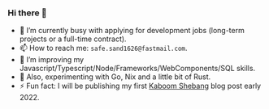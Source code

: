 ### Hi there 👋

- 🔭 I’m currently busy with applying for development jobs (long-term projects or a full-time contract).
- 📫 How to reach me: `safe.sand1626@fastmail.com`.
- 🌱 I’m improving my Javascript/Typescript/Node/Frameworks/WebComponents/SQL skills.
- 🌱 Also, experimenting with Go, Nix and a little bit of Rust.
- ⚡ Fun fact: I will be publishing my first [Kaboom Shebang](https://www.kaboomshebang.com) blog post early 2022.

<!--
**fred-snyder/fred-snyder** is a ✨ _special_ ✨ repository because its `README.md` (this file) appears on your GitHub profile.

Here are some ideas to get you started:

- 👯 I’m looking to collaborate on ...
- 🤔 I’m looking for help with ...
- 💬 Ask me about ...
- 📫 How to reach me: ...
- 😄 Pronouns: ...
- ⚡ Fun fact: ...
-->
